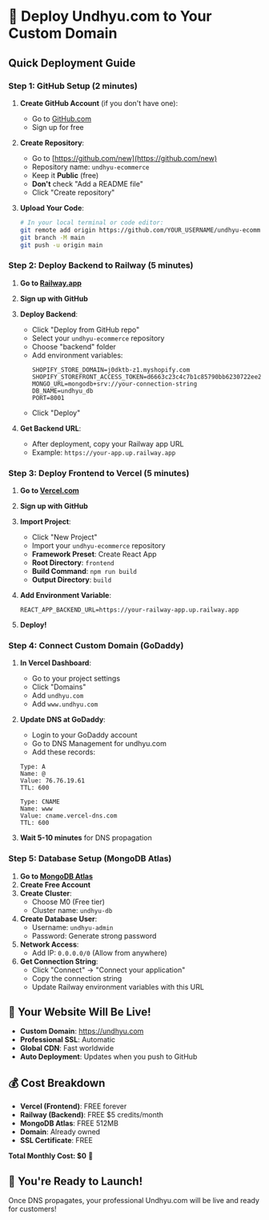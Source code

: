 # 🚀 Deploy Undhyu.com to Your Custom Domain

## Quick Deployment Guide

### Step 1: GitHub Setup (2 minutes)

1. **Create GitHub Account** (if you don't have one):
   - Go to [GitHub.com](https://github.com)
   - Sign up for free

2. **Create Repository**:
   - Go to [https://github.com/new](https://github.com/new)
   - Repository name: `undhyu-ecommerce`
   - Keep it **Public** (free)
   - **Don't** check "Add a README file"
   - Click "Create repository"

3. **Upload Your Code**:
   ```bash
   # In your local terminal or code editor:
   git remote add origin https://github.com/YOUR_USERNAME/undhyu-ecommerce.git
   git branch -M main
   git push -u origin main
   ```

### Step 2: Deploy Backend to Railway (5 minutes)

1. **Go to [Railway.app](https://railway.app)**
2. **Sign up with GitHub**
3. **Deploy Backend**:
   - Click "Deploy from GitHub repo"
   - Select your `undhyu-ecommerce` repository
   - Choose "backend" folder
   - Add environment variables:
     ```
     SHOPIFY_STORE_DOMAIN=j0dktb-z1.myshopify.com
     SHOPIFY_STOREFRONT_ACCESS_TOKEN=d6663c23c4c7b1c85790bb6230722ee2
     MONGO_URL=mongodb+srv://your-connection-string
     DB_NAME=undhyu_db
     PORT=8001
     ```
   - Click "Deploy"

4. **Get Backend URL**:
   - After deployment, copy your Railway app URL
   - Example: `https://your-app.up.railway.app`

### Step 3: Deploy Frontend to Vercel (5 minutes)

1. **Go to [Vercel.com](https://vercel.com)**
2. **Sign up with GitHub**
3. **Import Project**:
   - Click "New Project"
   - Import your `undhyu-ecommerce` repository
   - **Framework Preset**: Create React App
   - **Root Directory**: `frontend`
   - **Build Command**: `npm run build`
   - **Output Directory**: `build`

4. **Add Environment Variable**:
   ```
   REACT_APP_BACKEND_URL=https://your-railway-app.up.railway.app
   ```

5. **Deploy!**

### Step 4: Connect Custom Domain (GoDaddy)

1. **In Vercel Dashboard**:
   - Go to your project settings
   - Click "Domains"
   - Add `undhyu.com`
   - Add `www.undhyu.com`

2. **Update DNS at GoDaddy**:
   - Login to your GoDaddy account
   - Go to DNS Management for undhyu.com
   - Add these records:

   ```
   Type: A
   Name: @
   Value: 76.76.19.61
   TTL: 600

   Type: CNAME
   Name: www  
   Value: cname.vercel-dns.com
   TTL: 600
   ```

3. **Wait 5-10 minutes** for DNS propagation

### Step 5: Database Setup (MongoDB Atlas)

1. **Go to [MongoDB Atlas](https://cloud.mongodb.com)**
2. **Create Free Account**
3. **Create Cluster**:
   - Choose M0 (Free tier)
   - Cluster name: `undhyu-db`
4. **Create Database User**:
   - Username: `undhyu-admin`
   - Password: Generate strong password
5. **Network Access**:
   - Add IP: `0.0.0.0/0` (Allow from anywhere)
6. **Get Connection String**:
   - Click "Connect" → "Connect your application"
   - Copy the connection string
   - Update Railway environment variables with this URL

## 🎉 Your Website Will Be Live!

- **Custom Domain**: https://undhyu.com
- **Professional SSL**: Automatic
- **Global CDN**: Fast worldwide
- **Auto Deployment**: Updates when you push to GitHub

## 💰 Cost Breakdown

- **Vercel (Frontend)**: FREE forever
- **Railway (Backend)**: FREE $5 credits/month
- **MongoDB Atlas**: FREE 512MB
- **Domain**: Already owned
- **SSL Certificate**: FREE

**Total Monthly Cost: $0** 🎉

## 🚀 You're Ready to Launch!

Once DNS propagates, your professional Undhyu.com will be live and ready for customers!